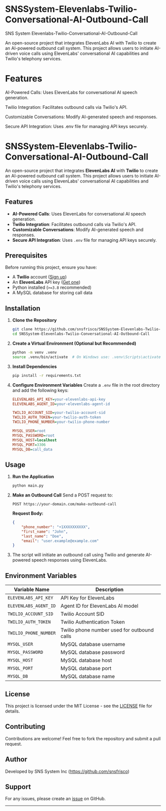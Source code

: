# SNSSystem-Elevenlabs-Twilio-Conversational-AI-Outbound-Call
SNS System Elevenlabs-Twilio-Conversational-AI-Outbound-Call

An open-source project that integrates ElevenLabs AI with Twilio to create an AI-powered outbound call system. This project allows users to initiate AI-driven voice calls using ElevenLabs' conversational AI capabilities and Twilio's telephony services.

# Features

AI-Powered Calls: Uses ElevenLabs for conversational AI speech generation.

Twilio Integration: Facilitates outbound calls via Twilio's API.

Customizable Conversations: Modify AI-generated speech and responses.

Secure API Integration: Uses .env file for managing API keys securely.

# SNSSystem-Elevenlabs-Twilio-Conversational-AI-Outbound-Call

An open-source project that integrates **ElevenLabs AI** with **Twilio** to create an AI-powered outbound call system. This project allows users to initiate AI-driven voice calls using ElevenLabs' conversational AI capabilities and Twilio's telephony services.

## Features

- **AI-Powered Calls**: Uses ElevenLabs for conversational AI speech generation.
- **Twilio Integration**: Facilitates outbound calls via Twilio's API.
- **Customizable Conversations**: Modify AI-generated speech and responses.
- **Secure API Integration**: Uses `.env` file for managing API keys securely.

## Prerequisites

Before running this project, ensure you have:

- A **Twilio** account ([Sign up](https://www.twilio.com/))
- An **ElevenLabs** API key ([Get one](https://elevenlabs.io/))
- Python installed (`>=3.8` recommended)
- A MySQL database for storing call data

## Installation

1. **Clone the Repository**
   ```sh
   git clone https://github.com/snsfrisco/SNSSystem-Elevenlabs-Twilio-Conversational-AI-Outbound-Call.git
   cd SNSSystem-Elevenlabs-Twilio-Conversational-AI-Outbound-Call
   ```

2. **Create a Virtual Environment (Optional but Recommended)**
   ```sh
   python -m venv .venv
   source .venv/bin/activate  # On Windows use: .venv\Scripts\activate
   ```

3. **Install Dependencies**
   ```sh
   pip install -r requirements.txt
   ```

4. **Configure Environment Variables**
   Create a `.env` file in the root directory and add the following keys:
   ```ini
   ELEVENLABS_API_KEY=your-elevenlabs-api-key
   ELEVENLABS_AGENT_ID=your-elevenlabs-agent-id
   
   TWILIO_ACCOUNT_SID=your-twilio-account-sid
   TWILIO_AUTH_TOKEN=your-twilio-auth-token
   TWILIO_PHONE_NUMBER=your-twilio-phone-number

   MYSQL_USER=root
   MYSQL_PASSWORD=root
   MYSQL_HOST=localhost
   MYSQL_PORT=3306
   MYSQL_DB=call_data
   ```

## Usage

1. **Run the Application**
   ```sh
   python main.py
   ```

2. **Make an Outbound Call**
   Send a POST request to:
   ```
   POST https://your-domain.com/make-outbound-call
   ```
   **Request Body:**
   ```json
   {
       "phone_number": "+1XXXXXXXXXX",
       "first_name": "John",
       "last_name": "Doe",
       "email": "user.example@example.com"
   }
   ```

3. The script will initiate an outbound call using Twilio and generate AI-powered speech responses using ElevenLabs.

## Environment Variables

| Variable Name          | Description |
|------------------------|-------------|
| `ELEVENLABS_API_KEY`   | API Key for ElevenLabs |
| `ELEVENLABS_AGENT_ID`  | Agent ID for ElevenLabs AI model |
| `TWILIO_ACCOUNT_SID`   | Twilio Account SID |
| `TWILIO_AUTH_TOKEN`    | Twilio Authentication Token |
| `TWILIO_PHONE_NUMBER`  | Twilio phone number used for outbound calls |
| `MYSQL_USER`           | MySQL database username |
| `MYSQL_PASSWORD`       | MySQL database password |
| `MYSQL_HOST`           | MySQL database host |
| `MYSQL_PORT`           | MySQL database port |
| `MYSQL_DB`             | MySQL database name |

## License

This project is licensed under the MIT License - see the [LICENSE](LICENSE) file for details.

## Contributing

Contributions are welcome! Feel free to fork the repository and submit a pull request.

## Author

Developed by SNS System Inc (https://github.com/snsfrisco)

## Support

For any issues, please create an [issue](https://github.com/snsfrisco/SNSSystem-Elevenlabs-Twilio-Conversational-AI-Outbound-Call/issues) on GitHub.

---

